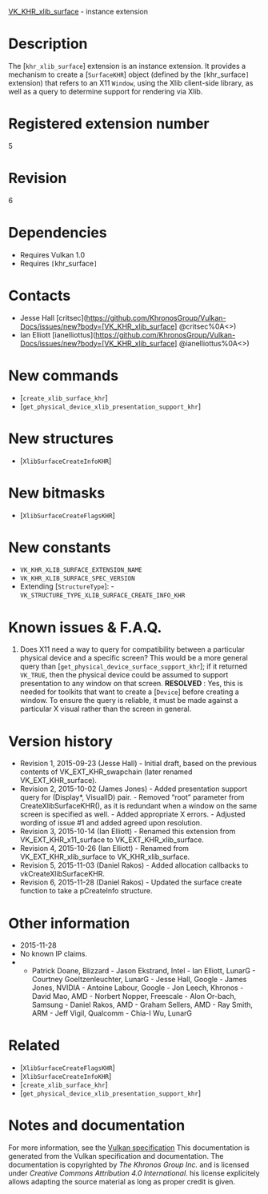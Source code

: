 [VK_KHR_xlib_surface](https://www.khronos.org/registry/vulkan/specs/1.3-extensions/man/html/VK_KHR_xlib_surface.html) - instance extension

# Description
The [`khr_xlib_surface`] extension is an instance extension.
It provides a mechanism to create a [`SurfaceKHR`] object (defined by
the `[`khr_surface`]` extension) that refers to an X11 `Window`,
using the Xlib client-side library, as well as a query to determine support
for rendering via Xlib.

# Registered extension number
5

# Revision
6

# Dependencies
- Requires Vulkan 1.0
- Requires `[`khr_surface`]`

# Contacts
- Jesse Hall [critsec](https://github.com/KhronosGroup/Vulkan-Docs/issues/new?body=[VK_KHR_xlib_surface] @critsec%0A<<Here describe the issue or question you have about the VK_KHR_xlib_surface extension>>)
- Ian Elliott [ianelliottus](https://github.com/KhronosGroup/Vulkan-Docs/issues/new?body=[VK_KHR_xlib_surface] @ianelliottus%0A<<Here describe the issue or question you have about the VK_KHR_xlib_surface extension>>)

# New commands
- [`create_xlib_surface_khr`]
- [`get_physical_device_xlib_presentation_support_khr`]

# New structures
- [`XlibSurfaceCreateInfoKHR`]

# New bitmasks
- [`XlibSurfaceCreateFlagsKHR`]

# New constants
- `VK_KHR_XLIB_SURFACE_EXTENSION_NAME`
- `VK_KHR_XLIB_SURFACE_SPEC_VERSION`
- Extending [`StructureType`]:  - `VK_STRUCTURE_TYPE_XLIB_SURFACE_CREATE_INFO_KHR`

# Known issues & F.A.Q.
1) Does X11 need a way to query for compatibility between a particular
physical device and a specific screen? This would be a more general query
than [`get_physical_device_surface_support_khr`]; if it returned
`VK_TRUE`, then the physical device could be assumed to support
presentation to any window on that screen. **RESOLVED** : Yes, this is needed for toolkits that want to create a
[`Device`] before creating a window.
To ensure the query is reliable, it must be made against a particular X
visual rather than the screen in general.

# Version history
- Revision 1, 2015-09-23 (Jesse Hall)  - Initial draft, based on the previous contents of VK_EXT_KHR_swapchain (later renamed VK_EXT_KHR_surface). 
- Revision 2, 2015-10-02 (James Jones)  - Added presentation support query for (Display*, VisualID) pair.  - Removed “root” parameter from CreateXlibSurfaceKHR(), as it is redundant when a window on the same screen is specified as well.  - Added appropriate X errors.  - Adjusted wording of issue #1 and added agreed upon resolution. 
- Revision 3, 2015-10-14 (Ian Elliott)  - Renamed this extension from VK_EXT_KHR_x11_surface to VK_EXT_KHR_xlib_surface. 
- Revision 4, 2015-10-26 (Ian Elliott)  - Renamed from VK_EXT_KHR_xlib_surface to VK_KHR_xlib_surface. 
- Revision 5, 2015-11-03 (Daniel Rakos)  - Added allocation callbacks to vkCreateXlibSurfaceKHR. 
- Revision 6, 2015-11-28 (Daniel Rakos)  - Updated the surface create function to take a pCreateInfo structure.

# Other information
* 2015-11-28
* No known IP claims.
*   - Patrick Doane, Blizzard  - Jason Ekstrand, Intel  - Ian Elliott, LunarG  - Courtney Goeltzenleuchter, LunarG  - Jesse Hall, Google  - James Jones, NVIDIA  - Antoine Labour, Google  - Jon Leech, Khronos  - David Mao, AMD  - Norbert Nopper, Freescale  - Alon Or-bach, Samsung  - Daniel Rakos, AMD  - Graham Sellers, AMD  - Ray Smith, ARM  - Jeff Vigil, Qualcomm  - Chia-I Wu, LunarG

# Related
- [`XlibSurfaceCreateFlagsKHR`]
- [`XlibSurfaceCreateInfoKHR`]
- [`create_xlib_surface_khr`]
- [`get_physical_device_xlib_presentation_support_khr`]

# Notes and documentation
For more information, see the [Vulkan specification](https://www.khronos.org/registry/vulkan/specs/1.3-extensions/html/vkspec.html)
This documentation is generated from the Vulkan specification and documentation.
The documentation is copyrighted by *The Khronos Group Inc.* and is licensed under *Creative Commons Attribution 4.0 International*.
his license explicitely allows adapting the source material as long as proper credit is given.
        